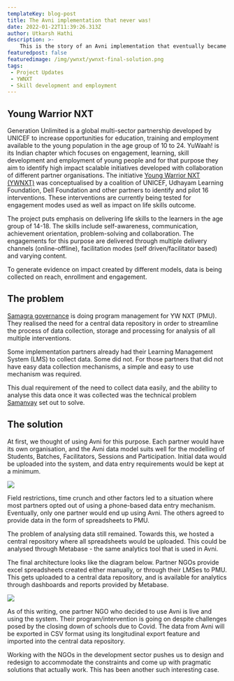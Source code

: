 ```yaml
---
templateKey: blog-post
title: The Avni implementation that never was!
date: 2022-01-22T11:39:26.313Z
author: Utkarsh Hathi
description: >-
    This is the story of an Avni implementation that eventually became something entirely different. 
featuredpost: false
featuredimage: /img/ywnxt/ywnxt-final-solution.png
tags:
 - Project Updates
 - YWNXT
 - Skill development and employment
---
```


Young Warrior NXT
------------------------
Generation Unlimited is a global multi-sector partnership developed by UNICEF to increase opportunities for education, training and employment available to the young population in the age group of 10 to 24. YuWaah! is its Indian chapter which focuses on engagement, learning, skill development and employment of young people and for that purpose they aim to identify high impact scalable initiatives developed with collaboration of different partner organisations. The initiative <a href="https://www.yuwaah.org/youngwarrior" target="_blank" rel="noopener noreferrer">Young Warrior NXT (YWNXT)</a> was conceptualised by a coalition of UNICEF, Udhayam Learning Foundation, Dell Foundation and other partners to identify and pilot 16 interventions. These interventions are currently being tested for engagement modes used as well as impact on life skills outcome.

The project puts emphasis on delivering life skills to the learners in the age group of 14-18. The skills include self-awareness, communication, achievement orientation, problem-solving and collaboration. The engagements for this purpose are delivered through multiple delivery channels (online-offline), facilitation modes (self driven/facilitator based) and varying content.

To generate evidence on impact created by different models, data is being collected on reach, enrollment and engagement.

The problem
--------------------------
<a href="https://www.samagragovernance.in/" target="_blank" rel="noopener noreferrer">Samagra governance</a> is doing program management for YW NXT (PMU). They realised the need for a central data repository in order to streamline the process of data collection, storage and processing for analysis of all multiple interventions.

Some implementation partners already had their Learning Management System (LMS) to collect data. Some did not. For those partners that did not have easy data collection mechanisms, a simple and easy to use mechanism was required.

This dual requirement of the need to collect data easily, and the ability to analyse this data once it was collected was the technical problem <a href="https://www.samanvayfoundation.org/" target="_blank" rel="noopener noreferrer">Samanvay</a> set out to solve.
 
The solution
---------------------------
At first, we thought of using Avni for this purpose. Each partner would have its own organisation, and the Avni data model suits well for the modelling of Students, Batches, Facilitators, Sessions and Participation. Initial data would be uploaded into the system, and data entry requirements would be kept at a minimum.

![](/img/ywnxt/ywnxt-original-idea.png)
 
Field restrictions, time crunch and other factors led to a situation where most partners opted out of using a phone-based data entry mechanism. Eventually, only one partner would end up using Avni. The others agreed to provide data in the form of spreadsheets to PMU.

The problem of analysing data still remained. Towards this, we hosted a central repository where all spreadsheets would be uploaded. This could be analysed through Metabase - the same analytics tool that is used in Avni.

The final architecture looks like the diagram below. Partner NGOs provide excel spreadsheets created either manually, or through their LMSes to PMU. This gets uploaded to a central data repository, and is available for analytics through dashboards and reports provided by Metabase.


![](/img/ywnxt/ywnxt-final-solution.png)

As of this writing,  one partner NGO who decided to use Avni is live and using the system. Their program/intervention is going on despite challenges posed by the closing down of schools due to Covid. The data from Avni will be exported in CSV format using its longitudinal export feature and imported into the central data repository.

Working with the NGOs in the development sector pushes us to design and redesign to accommodate the constraints and come up with pragmatic solutions that actually work. This has been another such interesting case.
